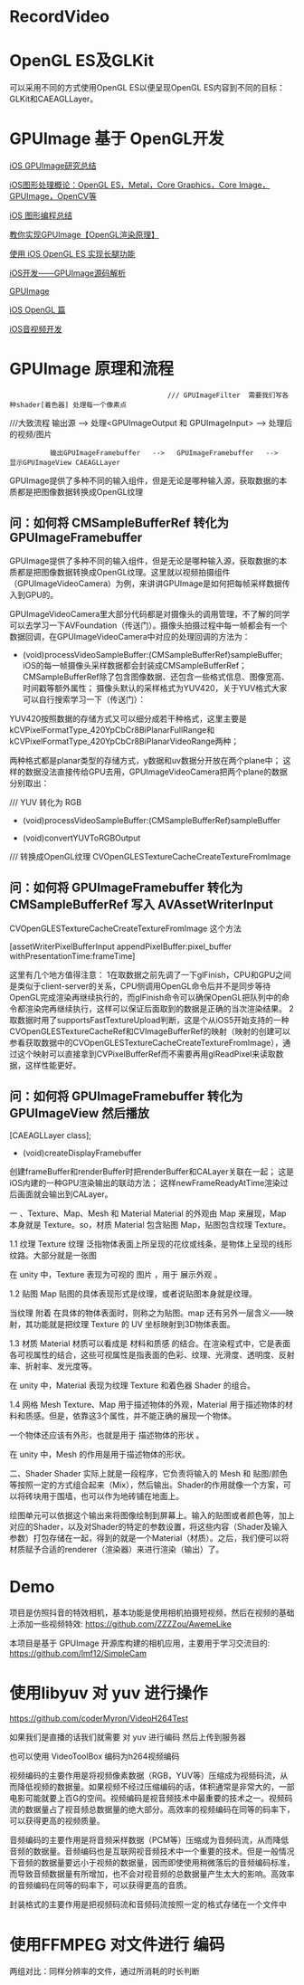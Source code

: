 # RecordVideo

# OpenGL ES及GLKit

可以采用不同的方式使用OpenGL ES以便呈现OpenGL ES内容到不同的目标：GLKit和CAEAGLLayer。


# GPUImage 基于 OpenGL开发
[iOS GPUImage研究总结](https://blog.csdn.net/Xoxo_x/article/details/52695032)

[iOS图形处理概论：OpenGL ES，Metal，Core Graphics，Core Image，GPUImage，OpenCV等](https://www.juejin.im/post/6844903645272604679)

[iOS 图形编程总结](http://www.cocoachina.com/articles/10124)

[教你实现GPUImage【OpenGL渲染原理】](https://www.jianshu.com/p/b3852409edbc?appinstall=1)

[使用 iOS OpenGL ES 实现长腿功能](http://www.lymanli.com/2019/03/04/ios-opengles-spring/)

[iOS开发——GPUImage源码解析](https://blog.csdn.net/majiakun1/article/details/82746047)

[GPUImage](https://www.jianshu.com/nb/4268718)

[iOS OpenGL 篇](https://www.jianshu.com/u/1f233a6c382c)

[iOS音视频开发](https://www.jianshu.com/c/639cef195201)
# GPUImage 原理和流程

                                           /// GPUImageFilter  需要我们写各种shader[着色器] 处理每一个像素点
///大致流程     输出源<GPUImageOutput>   -->   处理<GPUImageOutput 和 GPUImageInput>   -->   处理后的视频/图片<GPUImageInput>


              输出GPUImageFramebuffer   -->   GPUImageFramebuffer   -->   显示GPUImageView CAEAGLLayer


GPUImage提供了多种不同的输入组件，但是无论是哪种输入源，获取数据的本质都是把图像数据转换成OpenGL纹理

## 问：如何将   CMSampleBufferRef   转化为     GPUImageFramebuffer 

GPUImage提供了多种不同的输入组件，但是无论是哪种输入源，获取数据的本质都是把图像数据转换成OpenGL纹理。这里就以视频拍摄组件（GPUImageVideoCamera）为例，来讲讲GPUImage是如何把每帧采样数据传入到GPU的。

GPUImageVideoCamera里大部分代码都是对摄像头的调用管理，不了解的同学可以去学习一下AVFoundation（传送门）。摄像头拍摄过程中每一帧都会有一个数据回调，在GPUImageVideoCamera中对应的处理回调的方法为：

- (void)processVideoSampleBuffer:(CMSampleBufferRef)sampleBuffer;
iOS的每一帧摄像头采样数据都会封装成CMSampleBufferRef； CMSampleBufferRef除了包含图像数据、还包含一些格式信息、图像宽高、时间戳等额外属性； 摄像头默认的采样格式为YUV420，关于YUV格式大家可以自行搜索学习一下（传送门）：

YUV420按照数据的存储方式又可以细分成若干种格式，这里主要是kCVPixelFormatType_420YpCbCr8BiPlanarFullRange和kCVPixelFormatType_420YpCbCr8BiPlanarVideoRange两种；

两种格式都是planar类型的存储方式，y数据和uv数据分开放在两个plane中； 这样的数据没法直接传给GPU去用，GPUImageVideoCamera把两个plane的数据分别取出：

///  YUV 转化为  RGB

- (void)processVideoSampleBuffer:(CMSampleBufferRef)sampleBuffer


- (void)convertYUVToRGBOutput

/// 转换成OpenGL纹理
CVOpenGLESTextureCacheCreateTextureFromImage


## 问：如何将   GPUImageFramebuffer   转化为     CMSampleBufferRef  写入  AVAssetWriterInput
CVOpenGLESTextureCacheCreateTextureFromImage 这个方法

[assetWriterPixelBufferInput appendPixelBuffer:pixel_buffer withPresentationTime:frameTime]

这里有几个地方值得注意：
1在取数据之前先调了一下glFinish，CPU和GPU之间是类似于client-server的关系，CPU侧调用OpenGL命令后并不是同步等待OpenGL完成渲染再继续执行的，而glFinish命令可以确保OpenGL把队列中的命令都渲染完再继续执行，这样可以保证后面取到的数据是正确的当次渲染结果。
2取数据时用了supportsFastTextureUpload判断，这是个从iOS5开始支持的一种CVOpenGLESTextureCacheRef和CVImageBufferRef的映射（映射的创建可以参看获取数据中的CVOpenGLESTextureCacheCreateTextureFromImage），通过这个映射可以直接拿到CVPixelBufferRef而不需要再用glReadPixel来读取数据，这样性能更好。


## 问：如何将   GPUImageFramebuffer   转化为   GPUImageView    然后播放 

[CAEAGLLayer class];

- (void)createDisplayFramebuffer

创建frameBuffer和renderBuffer时把renderBuffer和CALayer关联在一起； 这是iOS内建的一种GPU渲染输出的联动方法； 这样newFrameReadyAtTime渲染过后画面就会输出到CALayer。









一 、Texture、Map、Mesh 和 Material
Material 的外观由 Map 来展现，Map 本身就是 Texture。so，材质 Material 包含贴图 Map，贴图包含纹理 Texture。

1.1 纹理 Texture
纹理 泛指物体表面上所呈现的花纹或线条，是物体上呈现的线形纹路。大部分就是一张图

在 unity 中，Texture 表现为可视的 图片 ，用于 展示外观 。

1.2 贴图 Map
贴图的具体表现形式是纹理，或者说贴图本身就是纹理。

当纹理 附着 在具体的物体表面时，则称之为贴图。map 还有另外一层含义——映射，其功能就是把纹理 Texture 的 UV 坐标映射到3D物体表面。

1.3 材质 Material
材质可以看成是 材料和质感 的结合。在渲染程式中，它是表面各可视属性的结合，这些可视属性是指表面的色彩、纹理、光滑度、透明度、反射率、折射率、发光度等。

在 unity 中，Material 表现为纹理 Texture 和着色器 Shader 的组合。

1.4 网格 Mesh
Texture、Map 用于描述物体的外观，Material 用于描述物体的材料和质感。但是，依靠这3个属性，并不能正确的展现一个物体。

一个物体还应该有外形，也就是用于 描述物体的形状 。

在 unity 中，Mesh 的作用是用于描述物体的形状。



二、Shader
Shader 实际上就是一段程序，它负责将输入的 Mesh 和 贴图/颜色等按照一定的方式组合起来（Mix），然后输出。Shader的作用就像一个方案，可以将砖块用于围墙，也可以作为地砖铺在地面上。

绘图单元可以依据这个输出来将图像绘制到屏幕上。输入的贴图或者颜色等，加上对应的Shader，以及对Shader的特定的参数设置，将这些内容（Shader及输入参数）打包存储在一起，得到的就是一个Material（材质）。之后，我们便可以将材质赋予合适的renderer（渲染器）来进行渲染（输出）了。




# Demo

项目是仿照抖音的特效相机，基本功能是使用相机拍摄短视频，然后在视频的基础上添加一些视频特效:
https://github.com/ZZZZou/AwemeLike


本项目是基于 GPUImage 开源库构建的相机应用，主要用于学习交流目的:
https://github.com/lmf12/SimpleCam




# 使用libyuv 对 yuv 进行操作 
https://github.com/coderMyron/VideoH264Test


如果我们是直播的话我们就需要 对 yuv 进行编码 然后上传到服务器


也可以使用 VideoToolBox  编码为h264视频编码



视频编码的主要作用是将视频像素数据（RGB，YUV等）压缩成为视频码流，从而降低视频的数据量。如果视频不经过压缩编码的话，体积通常是非常大的，一部电影可能就要上百G的空间。视频编码是视音频技术中最重要的技术之一。视频码流的数据量占了视音频总数据量的绝大部分。高效率的视频编码在同等的码率下，可以获得更高的视频质量。

音频编码的主要作用是将音频采样数据（PCM等）压缩成为音频码流，从而降低音频的数据量。音频编码也是互联网视音频技术中一个重要的技术。但是一般情况下音频的数据量要远小于视频的数据量，因而即使使用稍微落后的音频编码标准，而导致音频数据量有所增加，也不会对视音频的总数据量产生太大的影响。高效率的音频编码在同等的码率下，可以获得更高的音质。


封装格式的主要作用是把视频码流和音频码流按照一定的格式存储在一个文件中


# 使用FFMPEG 对文件进行 编码
两组对比：同样分辨率的文件，通过所消耗的时长判断
